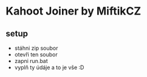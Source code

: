 # Kahoot Joiner by MiftikCZ

## setup
- stáhni zip soubor
- otevři ten soubor
- zapni run.bat
- vyplň ty údáje a to je vše :D
